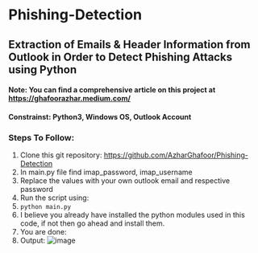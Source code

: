 # Phishing-Detection
## Extraction of Emails &amp; Header Information from Outlook in Order to Detect Phishing Attacks using Python

#### Note: You can find a comprehensive article on this project at https://ghafoorazhar.medium.com/ 
#### Constrainst: Python3, Windows OS, Outlook Account

### Steps To Follow:
1. Clone this git repository: https://github.com/AzharGhafoor/Phishing-Detection
2. In main.py file find imap_password, imap_username
3. Replace the values with your own outlook email and respective password
4. Run the script using:
5. ```python main.py``` 
6. I believe you already have installed the python modules used in this code, if not then go ahead and install them.
7. You are done:
8. Output:
![image](https://user-images.githubusercontent.com/47841078/165704174-feceb630-93ce-4b2a-ae96-b2464abd465b.png)
